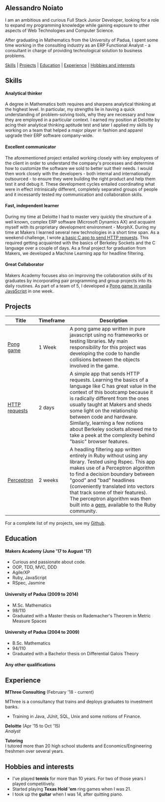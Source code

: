 ## Alessandro Noiato

I am an ambitious and curious Full Stack Junior Developer, looking for a role to expand my programming knowledge while gaining exposure to other aspects of Web Technologies and Computer Science. 

After graduating in Mathematics from the University of Padua, I spent some time working in the consulting industry as an ERP Functional Analyst - a consultant in charge of providing technological solution to business problems. 

[Skills](#skills) | [Projects](#projects) | [Education](#education) | [Experience](#experience) | [Hobbies and interests](#hobbies-and-interests)
## Skills

#### Analytical thinker

A degree in Mathematics both requires and sharpens analytical thinking at the highest level. In particular, my strengths lie in having a quick understanding of problem-solving tools, why they are necessary and how they are employed in a particular context. I earned my position at Deloitte by acing their analytical thinking aptitude test and later I applied my skills by working on a team that helped a major player in fashion and apparel upgrade their ERP software company-wide.  

#### Excellent communicator

The aforementioned project entailed working closely with key employees of the client in order to understand the company's processes and determine how to customize the software we sold to better suit their needs. I would then work closely with the developers - both internal and internationally outsourced - to ensure they were building the right product and help them test it and debug it. These development cycles entailed coordinating what were in effect intrinsically different, completely separated groups of people and it incessantly tested my communication and collaboration skills.

#### Fast, independent learner

During my time at Deloitte I had to master very quickly the structure of a well known, complex ERP software (Microsoft Dynamics AX) and acquaint myself with its proprietary development environment - MorphX. During my time at Makers I learned several new technologies in a short time span. As a weekend challenge, I wrote [a basic C app to send HTTP requests](https://github.com/terminalobject/HTTP-Request-in-C). This required getting acquainted with the basics of Berkeley Sockets and the C language over a couple of days. As a final project for graduation from Makers, we developed a Machine Learning app for headline filtering. 

#### Great Collaborator

Makers Academy focuses also on improving the collaboration skills of its graduates by incorporating pair programming and group projects into its daily routines. As part of a team of 5, I developed a [Pong game in vanilla JavaScript](https://github.com/tbscanlon/ping-js) in one week. 

## Projects

Title   | Timeframe  | Description
-- | -- | --
[Pong game](https://github.com/tbscanlon/ping-js) | 1 Week | A pong game app written in pure javascript using no frameworks or testing libraries. My main responsibility for this project was developing the code to handle collisions between the objects involved in the game.
[HTTP requests](https://github.com/terminalobject/HTTP-Request-in-C) | 2 days | A simple app that sends HTTP requests. Learning the basics of a language like C has great value in the context of this bootcamp because it is radically different from the ones usually taught at Makers and sheds some light on the relationship between code and hardware. Similarly, learning a few notions about Berkeley sockets allowed me to take a peek at the complexity behind "basic" browser features.
[Perceptron](https://github.com/terminalobject/perceptron) | 2 weeks | A headling filtering app written entirely in Ruby without using any library. Tested using Rspec. This app makes use of a Perceptron algorithm to find a decision boundary between "good" and "bad" headlines (conveniently translated into vectors that track some of their features). The perceptron algorithm was then built into a [gem](https://rubygems.org/gems/perceptron), available to the Ruby community. 

For a complete list of my projects, see my [Github](https://github.com/terminalobject/).

## Education

#### Makers Academy (June '17 to August '17)

- Curious and passionate about code.
- OOP, TDD, MVC, DDD
- Agile/XP
- Ruby, JavaScript
- RSpec, Jasmine

#### University of Padua (2009 to 2014)

- M.Sc. Mathematics 
- 98/110
- Graduated with a Master thesis on Rademacher's Theorem in Metric Measure Spaces

#### University of Padua (2004 to 2009)

- B.Sc. Mathematics
- 94/110
- Graduated with a Bachelor thesis on Differential Galois Theory

#### Any other qualifications

## Experience

**MThree Consulting** (February '18 - current)

MThree is a consultancy that trains and deploys graduates to investment banks.

- Training in Java, JUnit, SQL, Unix and some notions of Finance.

**Deloitte** (Apr '15 to Oct '15)    
*Analyst* 

**Tutoring**  
I tutored more than 20 high school students and Economics/Engineering freshmen over several years.

## Hobbies and interests
- I've played **tennis** for more than 10 years. For two of those years I played competitively.  
- Started playing **Texas Hold 'em** ring games when I was 21. 
- I took up the **guitar** when I was 14, after quitting piano.  

